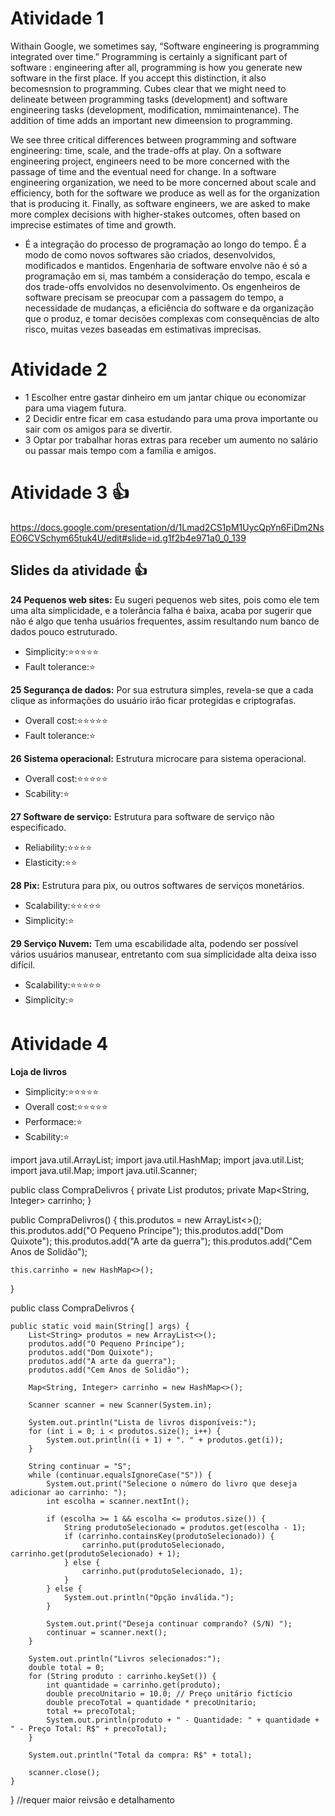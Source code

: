 # Atividade 1

Withain Google, we sometimes say, “Software engineering is programming integrated over time.” Programming is certainly a significant part of software : engineering after all, programming is how you generate new software in the first place. If you accept this distinction, it also becomesnsion to programming. Cubes clear that we might need to delineate between programming tasks (development) and software engineering tasks (development, modification, mmimaintenance). The addition of time adds an important new dimeension to programming.


We see three critical differences between programming and software engineering: time, scale, and the trade-offs at play. On a software engineering project, engineers need to be more concerned with the passage of time and the eventual need for change. In a software engineering organization, we need to be more concerned about scale and efficiency, both for the software we produce as well as for the organization that is producing it. Finally, as software engineers, we are asked to make more complex decisions with higher-stakes outcomes, often based on imprecise estimates of time and growth.




- É a integração do processo de programação ao longo do tempo. É a modo de como novos softwares são criados, desenvolvidos, modificados e mantidos. Engenharia de software envolve não é só a programação em si, mas também a consideração do tempo, escala e dos trade-offs envolvidos no desenvolvimento. Os engenheiros de software precisam se preocupar com a passagem do tempo, a necessidade de mudanças, a eficiência do software e da organização que o produz, e tomar decisões complexas com consequências de alto risco, muitas vezes baseadas em estimativas imprecisas.



# Atividade 2 

- 1 Escolher entre gastar dinheiro em um jantar chique ou economizar para uma viagem futura.
- 2 Decidir entre ficar em casa estudando para uma prova importante ou sair com os amigos para se divertir.
- 3 Optar por trabalhar horas extras para receber um aumento no salário ou passar mais tempo com a família e amigos.



# Atividade 3 👍

https://docs.google.com/presentation/d/1Lmad2CS1pM1UycQpYn6FiDm2NsEO6CVSchym65tuk4U/edit#slide=id.g1f2b4e971a0_0_139

## Slides da atividade :+1:

**24 Pequenos web sites:**
 Eu sugeri pequenos web sites, pois como ele tem uma alta simplicidade, e a tolerância falha é baixa, acaba por sugerir que não é algo que tenha usuários frequentes, assim resultando num banco de dados pouco estruturado.

 - Simplicity:⭐⭐⭐⭐⭐
 - Fault tolerance:⭐
 
**25 Segurança de dados:**
 Por sua estrutura simples, revela-se que a cada clique as informações do usuário irão ficar protegidas e criptografas.

 - Overall cost:⭐⭐⭐⭐⭐
 - Fault tolerance:⭐

 **26 Sistema operacional:**
 Estrutura microcare para sistema operacional.
 
 - Overall cost:⭐⭐⭐⭐⭐
 - Scability:⭐

**27 Software de serviço:**
Estrutura para software de serviço não especificado.
  
 - Reliability:⭐⭐⭐⭐
 - Elasticity:⭐⭐

**28 Pix:**
Estrutura para pix, ou outros softwares de serviços monetários.

 - Scalability:⭐⭐⭐⭐⭐
 - Simplicity:⭐

 
**29 Serviço Nuvem:**
 Tem uma escabilidade alta, podendo ser possível vários usuários manusear, entretanto com sua simplicidade alta deixa isso difícil. 

 - Scalability:⭐⭐⭐⭐⭐
 - Simplicity:⭐



# Atividade 4

**Loja de livros**

 - Simplicity:⭐⭐⭐⭐⭐
 - Overall cost:⭐⭐⭐⭐⭐
 - Performace:⭐
 - Scability:⭐




import java.util.ArrayList;
import java.util.HashMap;
import java.util.List;
import java.util.Map;
import java.util.Scanner;

public class CompraDelivros { 
   private List<String> produtos; private Map<String, Integer> carrinho;
}

public CompraDelivros() {
    this.produtos = new ArrayList<>();
    this.produtos.add("O Pequeno Príncipe");
    this.produtos.add("Dom Quixote");
    this.produtos.add("A arte da guerra");
    this.produtos.add("Cem Anos de Solidão");
    
    this.carrinho = new HashMap<>();
}

public class CompraDelivros {

    public static void main(String[] args) {
        List<String> produtos = new ArrayList<>();
        produtos.add("O Pequeno Príncipe");
        produtos.add("Dom Quixote");
        produtos.add("A arte da guerra");
        produtos.add("Cem Anos de Solidão");

        Map<String, Integer> carrinho = new HashMap<>();

        Scanner scanner = new Scanner(System.in);

        System.out.println("Lista de livros disponíveis:");
        for (int i = 0; i < produtos.size(); i++) {
            System.out.println((i + 1) + ". " + produtos.get(i));
        }

        String continuar = "S";
        while (continuar.equalsIgnoreCase("S")) {
            System.out.print("Selecione o número do livro que deseja adicionar ao carrinho: ");
            int escolha = scanner.nextInt();

            if (escolha >= 1 && escolha <= produtos.size()) {
                String produtoSelecionado = produtos.get(escolha - 1);
                if (carrinho.containsKey(produtoSelecionado)) {
                    carrinho.put(produtoSelecionado, carrinho.get(produtoSelecionado) + 1);
                } else {
                    carrinho.put(produtoSelecionado, 1);
                }
            } else {
                System.out.println("Opção inválida.");
            }

            System.out.print("Deseja continuar comprando? (S/N) ");
            continuar = scanner.next();
        }

        System.out.println("Livros selecionados:");
        double total = 0;
        for (String produto : carrinho.keySet()) {
            int quantidade = carrinho.get(produto);
            double precoUnitario = 10.0; // Preço unitário fictício
            double precoTotal = quantidade * precoUnitario;
            total += precoTotal;
            System.out.println(produto + " - Quantidade: " + quantidade + " - Preço Total: R$" + precoTotal);
        }

        System.out.println("Total da compra: R$" + total);

        scanner.close();
    }
}
//requer maior reivsão e detalhamento

